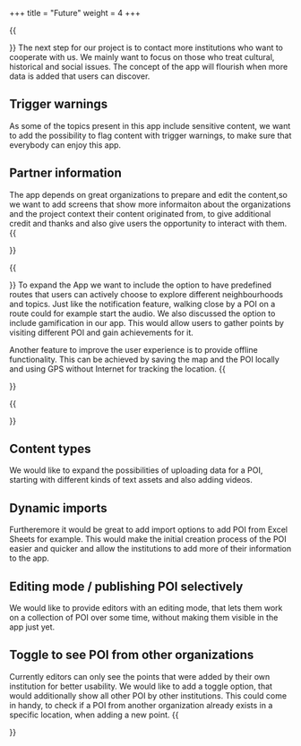 +++
title = "Future"
weight = 4
+++

{{<section title="General">}}
The next step for our project is to contact more institutions who want to cooperate with us. We mainly want to focus on those who treat cultural, historical and social issues. The concept of the app will flourish when more data is added that users can discover.

## Trigger warnings
As some of the topics present in this app include sensitive content, we want to add the possibility to flag content with trigger warnings, to make sure that everybody can enjoy this app.

## Partner information
The app depends on great organizations to prepare and edit the content,so we want to add screens that show more informaiton about the organizations and the project context their content originated from, to give additional credit and thanks and also give users the opportunity to interact with them.
{{</section>}}

{{<section title="App">}}
To expand the App we want to include the option to have predefined routes that users can actively choose to explore different neighbourhoods and topics. Just like the notification feature, walking close by a POI on a route could for example start the audio. We also discussed the option to include gamification in our app. This would allow users to gather points by visiting different POI and gain achievements for it.

Another feature to improve the user experience is to provide offline functionality. This can be achieved by saving the map and the POI locally and using GPS without Internet for tracking the location.
{{</section>}}

{{<section title="Editor">}}
## Content types
We would like to expand the possibilities of uploading data for a POI, starting with different kinds of text assets and also adding videos.

## Dynamic imports
Furtheremore it would be great to add import options to add POI from Excel Sheets for example. This would make the initial creation process of the POI easier and quicker and allow the institutions to add more of their information to the app.

## Editing mode / publishing POI selectively
We would like to provide editors with an editing mode, that lets them work on a collection of POI over some time, without making them visible in the app just yet.

## Toggle to see POI from other organizations
Currently editors can only see the points that were added by their own institution for better usability. We would like to add a toggle option, that would additionally show all other POI by other institutions. This could come in handy, to check if a POI from another organization already exists in a specific location, when adding a new point.
{{</section>}}
